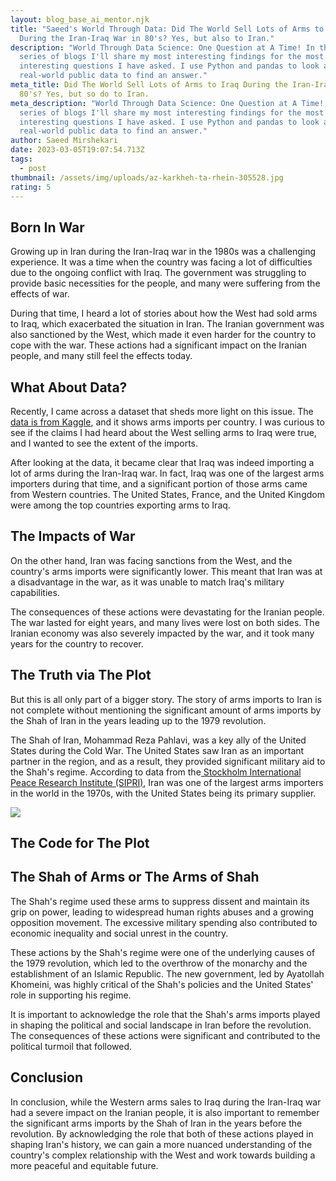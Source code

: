 ```yaml
---
layout: blog_base_ai_mentor.njk
title: "Saeed's World Through Data: Did The World Sell Lots of Arms to Iraq
  During the Iran-Iraq War in 80's? Yes, but also to Iran."
description: "World Through Data Science: One Question at A Time! In these
  series of blogs I'll share my most interesting findings for the most
  interesting questions I have asked. I use Python and pandas to look at
  real-world public data to find an answer."
meta_title: Did The World Sell Lots of Arms to Iraq During the Iran-Iraq War in
  80's? Yes, but so do to Iran.
meta_description: "World Through Data Science: One Question at A Time! In these
  series of blogs I'll share my most interesting findings for the most
  interesting questions I have asked. I use Python and pandas to look at
  real-world public data to find an answer."
author: Saeed Mirshekari
date: 2023-03-05T19:07:54.713Z
tags:
  - post
thumbnail: /assets/img/uploads/az-karkheh-ta-rhein-305528.jpg
rating: 5
---
```

## Born In War

Growing up in Iran during the Iran-Iraq war in the 1980s was a challenging experience. It was a time when the country was facing a lot of difficulties due to the ongoing conflict with Iraq. The government was struggling to provide basic necessities for the people, and many were suffering from the effects of war.

During that time, I heard a lot of stories about how the West had sold arms to Iraq, which exacerbated the situation in Iran. The Iranian government was also sanctioned by the West, which made it even harder for the country to cope with the war. These actions had a significant impact on the Iranian people, and many still feel the effects today.

## What About Data?

Recently, I came across a dataset that sheds more light on this issue. The [data is from Kaggle](https://www.kaggle.com/datasets/justin2028/arms-imports-per-country), and it shows arms imports per country. I was curious to see if the claims I had heard about the West selling arms to Iraq were true, and I wanted to see the extent of the imports.

After looking at the data, it became clear that Iraq was indeed importing a lot of arms during the Iran-Iraq war. In fact, Iraq was one of the largest arms importers during that time, and a significant portion of those arms came from Western countries. The United States, France, and the United Kingdom were among the top countries exporting arms to Iraq.

## The Impacts of War

On the other hand, Iran was facing sanctions from the West, and the country's arms imports were significantly lower. This meant that Iran was at a disadvantage in the war, as it was unable to match Iraq's military capabilities.

The consequences of these actions were devastating for the Iranian people. The war lasted for eight years, and many lives were lost on both sides. The Iranian economy was also severely impacted by the war, and it took many years for the country to recover.

## The Truth via The Plot

But this is all only part of a bigger story. The story of arms imports to Iran is not complete without mentioning the significant amount of arms imports by the Shah of Iran in the years leading up to the 1979 revolution. 

The Shah of Iran, Mohammad Reza Pahlavi, was a key ally of the United States during the Cold War. The United States saw Iran as an important partner in the region, and as a result, they provided significant military aid to the Shah's regime. According to data from the[ Stockholm International Peace Research Institute (SIPRI)](https://www.sipri.org/), Iran was one of the largest arms importers in the world in the 1970s, with the United States being its primary supplier.

![](/assets/img/uploads/iran_iraq_arm_import.png)

## The Code for The Plot

<script src="https://gist.github.com/smirs/8cc613b4c93f4e6bfe8a85bc1d258cfc.js"></script>

## The Shah of Arms or The Arms of Shah

The Shah's regime used these arms to suppress dissent and maintain its grip on power, leading to widespread human rights abuses and a growing opposition movement. The excessive military spending also contributed to economic inequality and social unrest in the country.

These actions by the Shah's regime were one of the underlying causes of the 1979 revolution, which led to the overthrow of the monarchy and the establishment of an Islamic Republic. The new government, led by Ayatollah Khomeini, was highly critical of the Shah's policies and the United States' role in supporting his regime.

It is important to acknowledge the role that the Shah's arms imports played in shaping the political and social landscape in Iran before the revolution. The consequences of these actions were significant and contributed to the political turmoil that followed.

## Conclusion

In conclusion, while the Western arms sales to Iraq during the Iran-Iraq war had a severe impact on the Iranian people, it is also important to remember the significant arms imports by the Shah of Iran in the years before the revolution. By acknowledging the role that both of these actions played in shaping Iran's history, we can gain a more nuanced understanding of the country's complex relationship with the West and work towards building a more peaceful and equitable future.